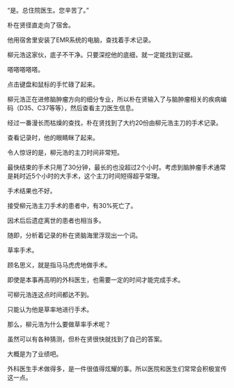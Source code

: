 “是。总住院医生。您辛苦了。”

朴在贤径直走向了宿舍。

他用宿舍里安装了EMR系统的电脑，查找着手术记录。

柳元浩这家伙，底子不干净。只要深挖他的底细，就一定能找到证据。

嗒嗒嗒嗒嗒。

点击键盘和鼠标的手忙碌了起来。

柳元浩正在进修脑肿瘤方向的细分专业，所以朴在贤输入了与脑肿瘤相关的疾病编码（D35、C37等等），然后查看主刀医生信息。

经过一番漫长而枯燥的查找，朴在贤找到了大约20份由柳元浩主刀的手术记录。

查看记录时，他的眼睛眯了起来。

令人惊讶的是，柳元浩的主刀时间非常短。

最快结束的手术只用了30分钟，最长的也没超过2个小时。考虑到脑肿瘤手术通常是耗时近5个小时的大手术，这个主刀时间短得超乎常理。

手术结果也不好。

接受柳元浩主刀手术的患者中，有30%死亡了。

因术后后遗症离世的患者也相当多。

随即，分析着记录的朴在贤脑海里浮现出一个词。

草率手术。

顾名思义，就是指马马虎虎地做手术。

即使是本事再高明的外科医生，也需要一定的时间才能完成手术。

可柳元浩连这点时间都达不到。

只能认为他是草率地进行手术。

那么，柳元浩为什么要做草率手术呢？

虽然可以有各种猜测，但朴在贤很快就找到了自己的答案。

大概是为了业绩吧。

外科医生手术做得多，是一件很值得炫耀的事。所以医院和医生们常常会积极宣传这一点。